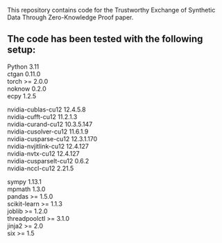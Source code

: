 This repository contains code for the Trustworthy Exchange of Synthetic Data Through Zero-Knowledge Proof paper.


## The code has been tested with the following setup:

Python             3.11  
ctgan              0.11.0  
torch              >= 2.0.0  
noknow             0.2.0  
ecpy               1.2.5  

nvidia-cublas-cu12         12.4.5.8  
nvidia-cufft-cu12          11.2.1.3  
nvidia-curand-cu12         10.3.5.147  
nvidia-cusolver-cu12       11.6.1.9  
nvidia-cusparse-cu12       12.3.1.170  
nvidia-nvjitlink-cu12      12.4.127  
nvidia-nvtx-cu12           12.4.127  
nvidia-cusparselt-cu12     0.6.2  
nvidia-nccl-cu12           2.21.5  

sympy              1.13.1  
mpmath             1.3.0  
pandas             >= 1.5.0  
scikit-learn       >= 1.1.3  
joblib             >= 1.2.0  
threadpoolctl      >= 3.1.0  
jinja2             >= 2.0  
six                >= 1.5  

